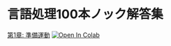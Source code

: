 # 言語処理100本ノック解答集
[第1章: 準備運動](https://github.com/Ryutaro-A/nlp-nock100-answer/blob/main/nlp_nock01.ipynb "01")
[![Open In Colab](https://colab.research.google.com/assets/colab-badge.svg)](https://colab.research.google.com/drive/1VZMfjUikDpQtpApnFWGFj40hVDeUKjXZ#scrollTo=J7_MA_p6TwEj)

